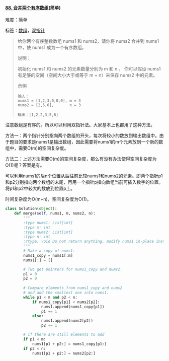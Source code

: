 #### [88. 合并两个有序数组](https://leetcode-cn.com/problems/merge-sorted-array/)(简单)

难度：简单

标签：[数组](../Topic/数组.md)，[双指针](../Topic/双指针.md)

> 给你两个有序整数数组 nums1 和 nums2，请你将 nums2 合并到 nums1 中，使 nums1 成为一个有序数组。
>
> 说明：
>
> 初始化 nums1 和 nums2 的元素数量分别为 m 和 n 。
> 你可以假设 nums1 有足够的空间（空间大小大于或等于 m + n）来保存 nums2 中的元素。
>
> 示例
>
> ```
> 输入：
> nums1 = [1,2,3,0,0,0], m = 3
> nums2 = [2,5,6],       n = 3
> 
> 输出：[1,2,2,3,5,6]
> ```

注意数组是有序的。所以可以利用双指针法。大家基本上也都用了这种方法。

方法一：两个指针分别指向两个数组的开头，每次将较小的数放到输出数组中。由于题目的要求是nums1是输出数组，因此需要将nums1的m个元素放到一个新的数组中，需要O(m)的空间复杂度。

方法二：上述方法需要O(m)的空间复杂度，那么有没有办法使得空间复杂度为O(1)呢？答案是有。

可以利用nums1的后n个位置从后往前比较nums1和nums2的元素。即两个指针p1和p2分别指向两个数组的末尾，再用一个指针p指向数组当前可插入数字的位置。将p1和p2中较大的数放到位置p上。

时间复杂度为O(m+n)，空间复杂度为O(1)。

```python
class Solution(object):
    def merge(self, nums1, m, nums2, n):
        """
        :type nums1: List[int]
        :type m: int
        :type nums2: List[int]
        :type n: int
        :rtype: void Do not return anything, modify nums1 in-place instead.
        """
        # Make a copy of nums1.
        nums1_copy = nums1[:m] 
        nums1[:] = []

        # Two get pointers for nums1_copy and nums2.
        p1 = 0 
        p2 = 0
        
        # Compare elements from nums1_copy and nums2
        # and add the smallest one into nums1.
        while p1 < m and p2 < n: 
            if nums1_copy[p1] < nums2[p2]: 
                nums1.append(nums1_copy[p1])
                p1 += 1
            else:
                nums1.append(nums2[p2])
                p2 += 1

        # if there are still elements to add
        if p1 < m: 
            nums1[p1 + p2:] = nums1_copy[p1:]
        if p2 < n:
            nums1[p1 + p2:] = nums2[p2:]
```

